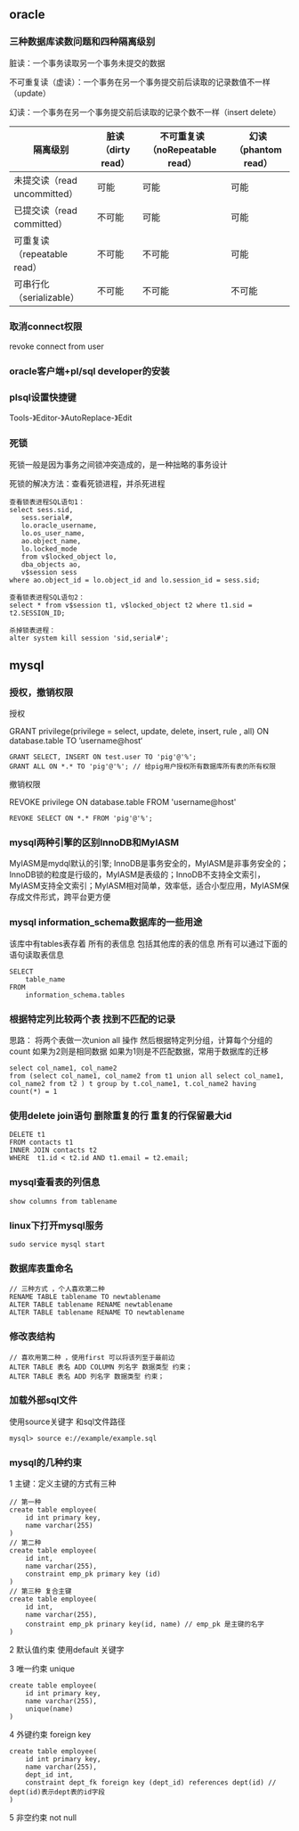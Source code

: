 ## oracle

### 三种数据库读数问题和四种隔离级别

脏读：一个事务读取另一个事务未提交的数据

不可重复读（虚读）：一个事务在另一个事务提交前后读取的记录数值不一样（update）

幻读：一个事务在另一个事务提交前后读取的记录个数不一样（insert delete）

| 隔离级别                   | 脏读（dirty read） | 不可重复读（noRepeatable read） | 幻读（phantom read） |
| ---------------------- | -------------- | ------------------------ | ---------------- |
| 未提交读（read uncommitted） | 可能             | 可能                       | 可能               |
| 已提交读（read committed）   | 不可能            | 可能                       | 可能               |
| 可重复读（repeatable read）  | 不可能            | 不可能                      | 可能               |
| 可串行化（serializable）     | 不可能            | 不可能                      | 不可能              |

### 取消connect权限

revoke connect from user

### oracle客户端+pl/sql developer的安装

### plsql设置快捷键

Tools-》Editor-》AutoReplace-》Edit

### 死锁

死锁一般是因为事务之间锁冲突造成的，是一种拙略的事务设计

死锁的解决方法：查看死锁进程，并杀死进程

```
查看锁表进程SQL语句1： 
select sess.sid, 
   sess.serial#, 
   lo.oracle_username, 
   lo.os_user_name, 
   ao.object_name, 
   lo.locked_mode 
   from v$locked_object lo, 
   dba_objects ao, 
   v$session sess 
where ao.object_id = lo.object_id and lo.session_id = sess.sid; 

查看锁表进程SQL语句2： 
select * from v$session t1, v$locked_object t2 where t1.sid = t2.SESSION_ID; 

杀掉锁表进程： 
alter system kill session 'sid,serial#'; 
```

## mysql

### 授权，撤销权限

授权

GRANT privilege(privilege = select, update, delete, insert, rule , all) ON database.table TO ’username@host‘

```
GRANT SELECT, INSERT ON test.user TO 'pig'@'%'; 
GRANT ALL ON *.* TO 'pig'@'%'; // 给pig用户授权所有数据库所有表的所有权限
```

撤销权限

REVOKE privilege ON database.table FROM 'username@host'

```
REVOKE SELECT ON *.* FROM 'pig'@'%';
```

### mysql两种引擎的区别InnoDB和MyIASM

MyIASM是mydql默认的引擎; InnoDB是事务安全的，MyIASM是非事务安全的；InnoDB锁的粒度是行级的，MyIASM是表级的；InnoDB不支持全文索引，MyIASM支持全文索引；MyIASM相对简单，效率低，适合小型应用，MyIASM保存成文件形式，跨平台更方便

### mysql information_schema数据库的一些用途

该库中有tables表存着	所有的表信息 包括其他库的表的信息 所有可以通过下面的语句读取表信息

```
SELECT 
    table_name
FROM
    information_schema.tables
```

### 根据特定列比较两个表 找到不匹配的记录

思路： 将两个表做一次union all 操作 然后根据特定列分组，计算每个分组的count 如果为2则是相同数据 如果为1则是不匹配数据，常用于数据库的迁移

```
select col_name1, col_name2
from (select col_name1, col_name2 from t1 union all select col_name1, col_name2 from t2 ) t group by t.col_name1, t.col_name2 having count(*) = 1 
```

### 使用delete join语句 删除重复的行 重复的行保留最大id

```
DELETE t1 
FROM contacts t1
INNER JOIN contacts t2 
WHERE  t1.id < t2.id AND t1.email = t2.email;
```

### mysql查看表的列信息

```
show columns from tablename
```

### linux下打开mysql服务

```
sudo service mysql start
```

### 数据库表重命名

```
// 三种方式 ，个人喜欢第二种
RENAME TABLE tablename TO newtablename
ALTER TABLE tablename RENAME newtablename
ALTER TABLE tablename RENAME TO newtablename
```

### 修改表结构

```
// 喜欢用第二种 ，使用first 可以将该列至于最前边
ALTER TABLE 表名 ADD COLUMN 列名字 数据类型 约束；
ALTER TABLE 表名 ADD 列名字 数据类型 约束；
```



### 加载外部sql文件

使用source关键字 和sql文件路径

```
mysql> source e://example/example.sql
```

### mysql的几种约束

1 主键：定义主键的方式有三种

```
// 第一种
create table employee(
	id int primary key,
	name varchar(255)
)
// 第二种
create table employee(
	id int,
	name varchar(255),
	constraint emp_pk primary key (id)
)
// 第三种 复合主键
create table employee(
	id int,
	name varchar(255),
	constraint emp_pk prinary key(id, name) // emp_pk 是主键的名字
)
```

2 默认值约束 使用default 关键字

3 唯一约束 unique

```
create table employee(
	id int primary key,
	name varchar(255),
	unique(name)
)
```

4 外键约束 foreign key

```
create table employee(
	id int primary key,
	name varchar(255),
	dept_id int,
	constraint dept_fk foreign key (dept_id) references dept(id) // dept(id)表示dept表的id字段
)
```

5 非空约束 not null